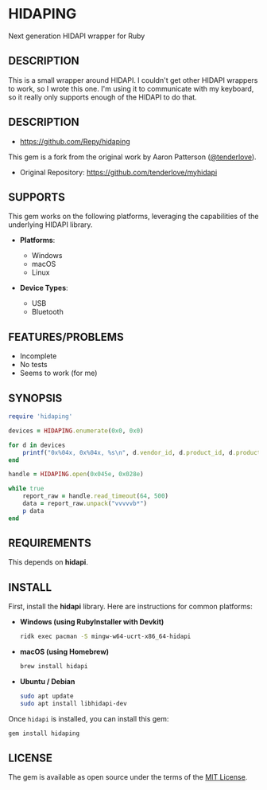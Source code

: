 # HIDAPING

Next generation HIDAPI wrapper for Ruby

## DESCRIPTION

This is a small wrapper around HIDAPI.
I couldn't get other HIDAPI wrappers to work, so I wrote this one.
I'm using it to communicate with my keyboard, so it really only supports enough of the HIDAPI to do that.

## DESCRIPTION

* https://github.com/Repy/hidaping

This gem is a fork from the original work by Aaron Patterson ([@tenderlove](https://github.com/tenderlove)).

* Original Repository: https://github.com/tenderlove/myhidapi

## SUPPORTS

This gem works on the following platforms, leveraging the capabilities of the underlying HIDAPI library.

*   **Platforms**:
    *   Windows
    *   macOS
    *   Linux

*   **Device Types**:
    *   USB
    *   Bluetooth

## FEATURES/PROBLEMS

* Incomplete
* No tests
* Seems to work (for me)

## SYNOPSIS

```ruby
require 'hidaping'

devices = HIDAPING.enumerate(0x0, 0x0)

for d in devices
    printf("0x%04x, 0x%04x, %s\n", d.vendor_id, d.product_id, d.product_string)
end

handle = HIDAPING.open(0x045e, 0x028e)

while true
    report_raw = handle.read_timeout(64, 500)
    data = report_raw.unpack("vvvvvb*")
    p data
end
```

## REQUIREMENTS

This depends on **hidapi**.

## INSTALL

First, install the **hidapi** library. Here are instructions for common platforms:

*   **Windows (using RubyInstaller with Devkit)**

    ```sh
    ridk exec pacman -S mingw-w64-ucrt-x86_64-hidapi
    ```

*   **macOS (using Homebrew)**

    ```sh
    brew install hidapi
    ```

*   **Ubuntu / Debian**

    ```sh
    sudo apt update
    sudo apt install libhidapi-dev
    ```

Once `hidapi` is installed, you can install this gem:

```sh
gem install hidaping
```

## LICENSE

The gem is available as open source under the terms of the [MIT License](LICENSE.md).
